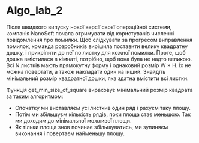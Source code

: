 # Algo_lab_2

Пiсля швидкого випуску нової версiї своєї операцiйної системи, компанiя NanoSoft
почала отримувати вiд користувачiв численнi повiдомлення про помилки. Щоб
слiдкувати за прогресом виправлення помилок, команда розробникiв вирiшила поставити
велику квадратну дошку, i прикрiпити до неї по листку для кожної помилки. Проте,
щоб дошка вмiстилася в кiмнатi, потрiбно, щоб вона була не надто великою.
Всi N листкiв мають прямокутну форму i однаковий розмiр W × H. Їх не можна
повертати, а також накладати один на iнший.
Знайдiть мiнiмальний розмiр квадратної дошки, яка здатна вмiстити всi листки.

Функція get_min_size_of_square вираховує мінімальний розмір квадрата за таким алгоритмом:
 - Спочатку ми виставляєм усі листкив один ряд і рахуєм таку площу.
 - Потім ми збільшуєм кількість рядів, поки площа стає меньшою. Так ми доходим до мінімальної можливої площи.
 - Як тільки площа знов починає збільшуватись, ми зупиняєм виконання і повертаєм найменьшу площу.
